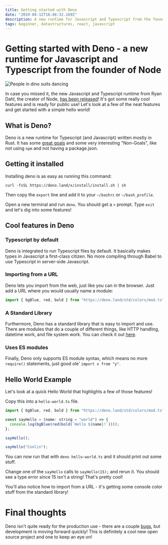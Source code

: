 ```yaml
---
title: Getting started with Deno
date: "2019-04-12T16:46:32.169Z"
description: A new runtime for Javascript and Typescript from the founder of Node
tags: beginner, datastructures, react, javascript
---
```


# Getting started with Deno - a new runtime for Javascript and Typescript from the founder of Node

![People in dino suits dancing](https://media.giphy.com/media/3rgXBvnbXtxwaWmhr2/giphy.gif)

In case you missed it, the new Javascript and Typescript runtime from Ryan Dahl, the creator of Node, [has been released](https://deno.land/)! It's got some really cool features and is ready for public use! Let's look at a few of the neat features and get started with a simple hello world!

## What is Deno?

Deno is a new runtime for Typescript (and Javascript) written mostly in Rust. It has some [great goals](https://deno.land/manual.html#goals) and some very interesting "Non-Goals", like not using `npm` and not having a package.json.

## Getting it installed

Installing deno is as easy as running this command:

`curl -fsSL https://deno.land/x/install/install.sh | sh`

Then copy the `export` line and add it to your `~/bashrc` or `~/bash_profile`.

Open a new terminal and run `deno`. You should get a `>` prompt. Type `exit` and let's dig into some features!

## Cool features in Deno

### Typescript by default

Deno is integrated to run Typescript files by default. It basically makes types in Javascript a first-class citizen. No more compiling through Babel to use Typescript in server-side Javascript.

### Importing from a URL

Deno lets you import from the web, just like you can in the browser. Just add a URL where you would usually name a module:

```ts
import { bgBlue, red, bold } from "https://deno.land/std/colors/mod.ts";
```

### A Standard Library

Furthermore, Deno has a standard library that is easy to import and use. There are modules that do a couple of different things, like HTTP handling, datetime work, and file system work. You can check it out [here](https://github.com/denoland/deno_std).

### Uses ES modules

Finally, Deno only supports ES module syntax, which means no more `require()` statements, just good ole' `import x from "y"`.

## Hello World Example

Let's look at a quick Hello World that highlights a few of those features!

Copy this into a `hello-world.ts` file.

```js
import { bgBlue, red, bold } from "https://deno.land/std/colors/mod.ts";

const sayHello = (name: string = "world") => {
  console.log(bgBlue(red(bold(`Hello ${name}!`))));
};

sayHello();

sayHello("Conlin");
```

You can now run that with `deno hello-world.ts` and it should print out some stuff.

Change one of the `sayHello` calls to `sayHello(15);` and rerun it. You should see a type error since 15 isn't a string! That's pretty cool!

You'll also notice how to import from a URL - it's getting some console color stuff from the standard library!

# Final thoughts

Deno isn't quite ready for the production use - there are a couple [bugs](https://deno.land/benchmarks.html#req-per-sec), but development is moving forward quickly! This is definitely a cool new open source project and one to keep an eye on!
